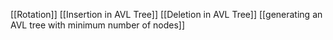 [[Rotation]]
[[Insertion in AVL Tree]]
[[Deletion in AVL Tree]]
[[generating an AVL tree with minimum number of nodes]]
